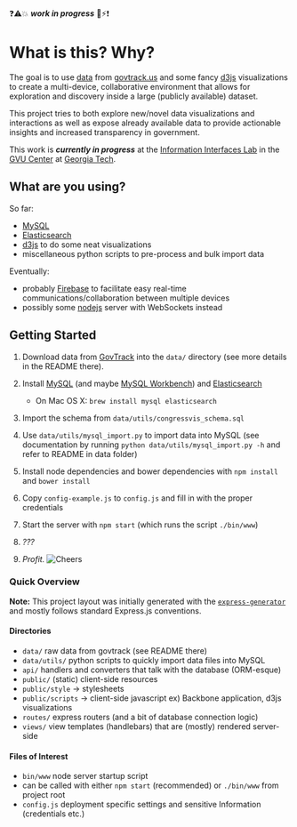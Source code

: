 :question::warning::boom: ***work in progress*** :construction::zap::exclamation:

# What is this? Why?

The goal is to use [data](https://www.govtrack.us/developers/data) from
[govtrack.us](https://www.govtrack.us/) and some fancy [d3js](http://d3js.org/)
visualizations to create a multi-device, collaborative environment that allows
for exploration and discovery inside a large (publicly available) dataset.

This project tries to both explore new/novel data visualizations and
interactions as well as expose already available data to provide actionable
insights and increased transparency in government.

This work is ***currently in progress*** at the
[Information Interfaces Lab](http://www.cc.gatech.edu/gvu/ii/) in the
[GVU Center](http://www.gvu.gatech.edu/) at
[Georgia Tech](http://www.gatech.edu/).

## What are you using?

So far:
 - [MySQL](https://www.mysql.com/)
 - [Elasticsearch](https://www.elastic.co/products/elasticsearch)
 - [d3js](http://d3js.org/) to do some neat visualizations
 - miscellaneous python scripts to pre-process and bulk import data

Eventually:
 - probably [Firebase](https://www.firebase.com/) to facilitate easy real-time
 communications/collaboration between multiple devices
 - possibly some [nodejs](https://nodejs.org/en/) server with WebSockets instead

## Getting Started

1. Download data from [GovTrack](https://www.govtrack.us/developers/data) into
  the `data/` directory (see more details in the README there).

2. Install [MySQL](https://www.mysql.com/) (and maybe
  [MySQL Workbench](https://www.mysql.com/products/workbench/)) and
  [Elasticsearch](https://www.elastic.co/products/elasticsearch)
    - On Mac OS X: `brew install mysql elasticsearch`

3. Import the schema from `data/utils/congressvis_schema.sql`

4. Use `data/utils/mysql_import.py` to import data into MySQL (see documentation by
  running `python data/utils/mysql_import.py -h` and refer to README in data folder)

5. Install node dependencies and bower dependencies with `npm install` and `bower install`

6. Copy `config-example.js` to `config.js` and fill in with the proper credentials

7. Start the server with `npm start` (which runs the script `./bin/www`)

8. *???*

9. *Profit.* ![Cheers](http://pixel.nymag.com/imgs/daily/vulture/2015/gifs/leo-toast-9.w529.h352.gif)

### Quick Overview

**Note:** This project layout was initially generated with the
[`express-generator`](http://expressjs.com/en/starter/generator.html)
and mostly follows standard Express.js conventions.

#### Directories

 - `data/` raw data from govtrack (see README there)
  - `data/utils/` python scripts to quickly import data files into MySQL
 - `api/` handlers and converters that talk with the database (ORM-esque)
 - `public/` (static) client-side resources
  - `public/style` -> stylesheets
  - `public/scripts` -> client-side javascript ex) Backbone application,
  d3js visualizations
 - `routes/` express routers (and a bit of database connection logic)
 - `views/` view templates (handlebars) that are (mostly) rendered server-side

#### Files of Interest
 - `bin/www` node server startup script
  - can be called with either `npm start` (recommended) or `./bin/www` from
  project root
 - `config.js` deployment specific settings and sensitive Information (credentials etc.)
